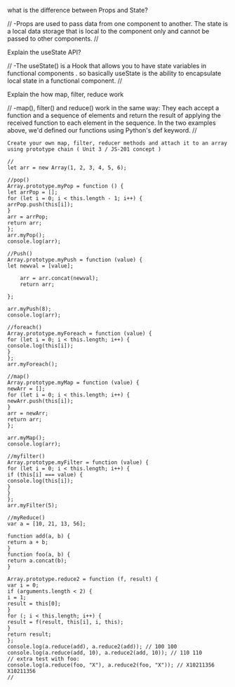 what is the difference between Props and State?

//
-Props are used to pass data from one component to another. The state is a local data storage that is local to the component only and cannot be passed to other components.
//


Explain the useState API?

//
-The useState() is a Hook that allows you to have state variables in functional components . so basically useState is the ability to encapsulate local state in a functional component.
//

Explain the how map, filter, reduce work

//
-map(), filter() and reduce() work in the same way: They each accept a function and a sequence of elements and return the result of applying the received function to each element in the sequence. In the two examples above, we'd defined our functions using Python's def keyword.
//
```
Create your own map, filter, reducer methods and attach it to an array using prototype chain ( Unit 3 / JS-201 concept )

//
let arr = new Array(1, 2, 3, 4, 5, 6);

//pop()
Array.prototype.myPop = function () {
let arrPop = [];
for (let i = 0; i < this.length - 1; i++) {
arrPop.push(this[i]);
}
arr = arrPop;
return arr;
};
arr.myPop();
console.log(arr);

//Push()
Array.prototype.myPush = function (value) {
let newval = [value];

    arr = arr.concat(newval);
    return arr;

};

arr.myPush(8);
console.log(arr);

//foreach()
Array.prototype.myForeach = function (value) {
for (let i = 0; i < this.length; i++) {
console.log(this[i]);
}
};
arr.myForeach();

//map()
Array.prototype.myMap = function (value) {
newArr = [];
for (let i = 0; i < this.length; i++) {
newArr.push(this[i]);
}
arr = newArr;
return arr;
};

arr.myMap();
console.log(arr);

//myfilter()
Array.prototype.myFilter = function (value) {
for (let i = 0; i < this.length; i++) {
if (this[i] === value) {
console.log(this[i]);
}
}
};
arr.myFilter(5);

//myReduce()
var a = [10, 21, 13, 56];

function add(a, b) {
return a + b;
}
function foo(a, b) {
return a.concat(b);
}

Array.prototype.reduce2 = function (f, result) {
var i = 0;
if (arguments.length < 2) {
i = 1;
result = this[0];
}
for (; i < this.length; i++) {
result = f(result, this[i], i, this);
}
return result;
};
console.log(a.reduce(add), a.reduce2(add)); // 100 100
console.log(a.reduce(add, 10), a.reduce2(add, 10)); // 110 110
// extra test with foo:
console.log(a.reduce(foo, "X"), a.reduce2(foo, "X")); // X10211356 X10211356
//
```
